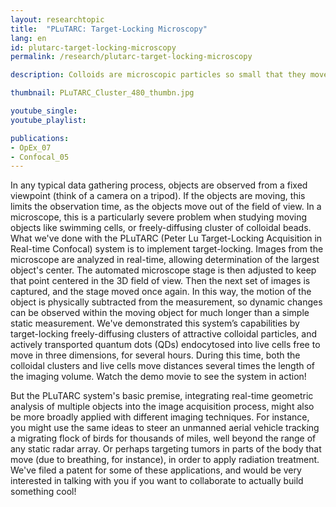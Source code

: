 ```yaml
---
layout: researchtopic
title:  "PLuTARC: Target-Locking Microscopy"
lang: en
id: plutarc-target-locking-microscopy
permalink: /research/plutarc-target-locking-microscopy

description: Colloids are microscopic particles so small that they move diffusively when dispersed in a fluid, exhibiting Brownian motion, controlled by the temperature of the system, like atoms. However, unlike atoms, colloids are big enough to see with light, so they can be probed with microscopes and laser light scattering. 

thumbnail: PLuTARC_Cluster_480_thumbn.jpg

youtube_single: 
youtube_playlist: 

publications:
- OpEx_07
- Confocal_05
---
```

In any typical data gathering process, objects are observed from a fixed viewpoint (think of a camera on a tripod). If the objects are moving, this limits the observation time, as the objects move out of the field of view. In a microscope, this is a particularly severe problem when studying moving objects like swimming cells, or freely-diffusing cluster of colloidal beads. What we've done with the PLuTARC (Peter Lu Target-Locking Acquisition in Real-time Confocal) system is to implement target-locking. Images from the microscope are analyzed in real-time, allowing determination of the largest object's center. The automated microscope stage is then adjusted to keep that point centered in the 3D field of view. Then the next set of images is captured, and the stage moved once again. In this way, the motion of the object is physically subtracted from the measurement, so dynamic changes can be observed within the moving object for much longer than a simple static measurement. We've demonstrated this system’s capabilities by target-locking freely-diffusing clusters of attractive colloidal particles, and actively transported quantum dots (QDs) endocytosed into live cells free to move in three dimensions, for several hours. During this time, both the colloidal clusters and live cells move distances several times the length of the imaging volume. Watch the demo movie to see the system in action!

But the PLuTARC system's basic premise, integrating real-time geometric analysis of multiple objects into the image acquisition process, might also be more broadly applied with different imaging techniques. For instance, you might use the same ideas to steer an unmanned aerial vehicle tracking a migrating flock of birds for thousands of miles, well beyond the range of any static radar array. Or perhaps targeting tumors in parts of the body that move (due to breathing, for instance), in order to apply radiation treatment. We've filed a patent for some of these applications, and would be very interested in talking with you if you want to collaborate to actually build something cool!